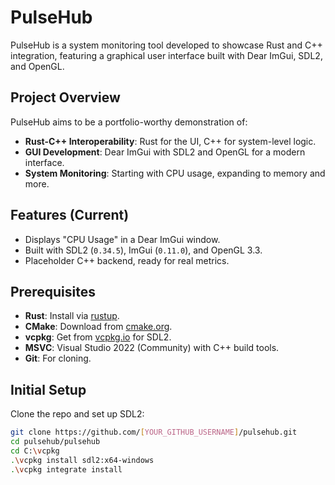 # PulseHub

PulseHub is a system monitoring tool developed to showcase Rust and C++ integration, featuring a graphical user interface built with Dear ImGui, SDL2, and OpenGL. 

## Project Overview

PulseHub aims to be a portfolio-worthy demonstration of:
- **Rust-C++ Interoperability**: Rust for the UI, C++ for system-level logic.
- **GUI Development**: Dear ImGui with SDL2 and OpenGL for a modern interface.
- **System Monitoring**: Starting with CPU usage, expanding to memory and more.

## Features (Current)

- Displays "CPU Usage" in a Dear ImGui window.
- Built with SDL2 (`0.34.5`), ImGui (`0.11.0`), and OpenGL 3.3.
- Placeholder C++ backend, ready for real metrics.

## Prerequisites

- **Rust**: Install via [rustup](https://rustup.rs/).
- **CMake**: Download from [cmake.org](https://cmake.org/download/).
- **vcpkg**: Get from [vcpkg.io](https://vcpkg.io/) for SDL2.
- **MSVC**: Visual Studio 2022 (Community) with C++ build tools.
- **Git**: For cloning.

## Initial Setup

Clone the repo and set up SDL2:

```bash
git clone https://github.com/[YOUR_GITHUB_USERNAME]/pulsehub.git
cd pulsehub/pulsehub
cd C:\vcpkg
.\vcpkg install sdl2:x64-windows
.\vcpkg integrate install